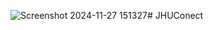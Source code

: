 ![Screenshot 2024-11-27 151327](https://github.com/user-attachments/assets/390cf5c2-afdd-4112-84dc-903552ea2d56)# JHUConect
